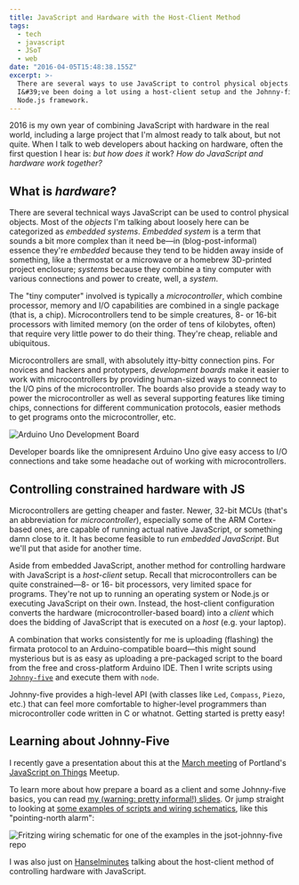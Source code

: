 ```yaml
---
title: JavaScript and Hardware with the Host-Client Method
tags:
  - tech
  - javascript
  - JSoT
  - web
date: "2016-04-05T15:48:38.155Z"
excerpt: >-
  There are several ways to use JavaScript to control physical objects. Lately
  I&#39;ve been doing a lot using a host-client setup and the Johnny-five
  Node.js framework.
---
```


2016 is my own year of combining JavaScript with hardware in the real world, including a large project that I'm almost ready to talk about, but not quite. When I talk to web developers about hacking on hardware, often the first question I hear is: _but how does it_ work? _How do JavaScript and hardware work together?_

## What is _hardware_?

There are several technical ways JavaScript can be used to control physical objects. Most of the _objects_ I'm talking about loosely here can be categorized as _embedded systems_. _Embedded system_ is a term that sounds a bit more complex than it need be—in (blog-post-informal) essence they're _embedded_ because they tend to be hidden away inside of something, like a thermostat or a microwave or a homebrew 3D-printed project enclosure; _systems_ because they combine a tiny computer with various connections and power to create, well, a _system_.

The "tiny computer" involved is typically a _microcontroller_, which combine processor, memory and I/O capabilities are combined in a single package (that is, a chip). Microcontrollers tend to be simple creatures, 8- or 16-bit processors with limited memory (on the order of tens of kilobytes, often) that require very little power to do their thing. They're cheap, reliable and ubiquitous.

Microcontrollers are small, with absolutely itty-bitty connection pins. For novices and hackers and prototypers, _development boards_ make it easier to work with microcontrollers by providing human-sized ways to connect to the I/O pins of the microcontroller. The boards also provide a steady way to power the microcontroller as well as several supporting features like timing chips, connections for different communication protocols, easier methods to get programs onto the microcontroller, etc.

![Arduino Uno Development Board](/images/posts/arduino-uno.jpg)

Developer boards like the omnipresent Arduino Uno give easy access to I/O connections and take some headache out of working with microcontrollers.

## Controlling constrained hardware with JS

Microcontrollers are getting cheaper and faster. Newer, 32-bit MCUs (that's an abbreviation for _microcontroller_), especially some of the ARM Cortex-based ones, are capable of running actual native JavaScript, or something damn close to it. It has become feasible to run _embedded JavaScript_. But we'll put that aside for another time.

Aside from embedded JavaScript, another method for controlling hardware with JavaScript is a _host-client_ setup. Recall that microcontrollers can be quite constrained—8- or 16- bit processors, very limited space for programs. They're not up to running an operating system or Node.js or executing JavaScript on their own. Instead, the host-client configuration converts the hardware (microcontroller-based board) into a _client_ which does the bidding of JavaScript that is executed on a _host_ (e.g. your laptop).

A combination that works consistently for me is uploading (flashing) the firmata protocol to an Arduino-compatible board—this might sound mysterious but is as easy as uploading a pre-packaged script to the board from the free and cross-platform Arduino IDE. Then I write scripts using [`Johnny-five`](http://johnny-five.io) and execute them with `node`.

Johnny-five provides a high-level API (with classes like `Led`, `Compass`, `Piezo`, etc.) that can feel more comfortable to higher-level programmers than microcontroller code written in C or whatnot. Getting started is pretty easy!

## Learning about Johnny-Five

I recently gave a presentation about this at the [March meeting](http://www.meetup.com/JavaScript-and-the-Internet-of-Things/events/228638637/) of Portland's [JavaScript on Things](http://www.meetup.com/JavaScript-and-the-Internet-of-Things/) Meetup.

To learn more about how prepare a board as a client and some Johnny-five basics, you can read [my (warning: pretty informal!) slides](http://lyzadanger.github.io/jsot-johnny-five-slides). Or jump straight to looking at [some examples of scripts and wiring schematics](https://github.com/lyzadanger/jsot-johnny-five), like this "pointing-north alarm":

![Fritzing wiring schematic for one of the examples in the jsot-johnny-five repo](/images/posts/fritzing-compass.png)

I was also just on [Hanselminutes](http://www.hanselminutes.com/521/march-is-for-makers-arduinos-javascript-and-johnny-five-with-lyza-danger-gardner) talking about the host-client method of controlling hardware with JavaScript.
